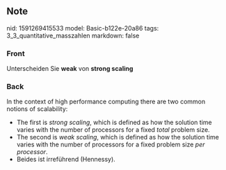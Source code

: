 ## Note
nid: 1591269415533
model: Basic-b122e-20a86
tags: 3_3_quantitative_masszahlen
markdown: false

### Front
Unterscheiden Sie <b>weak</b> von <b>strong scaling</b>

### Back
<div>
  In the context of high performance computing there are two common
  notions of scalability:
</div>
<ul>
  <li>The first is <i>strong scaling</i>, which is defined as how
  the solution time varies with the number of processors for a
  fixed <i>total</i> problem size.
  <li>The second is <i>weak scaling</i>, which is defined as how
  the solution time varies with the number of processors for a
  fixed problem size <i>per processor</i>.
  <li>Beides ist irreführend (Hennessy).
</ul>
